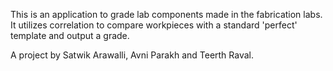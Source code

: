 This is an application to grade lab components made in the fabrication labs. It utilizes correlation to compare workpieces with a standard 'perfect' template and output a grade. 

A project by Satwik Arawalli, Avni Parakh and Teerth Raval. 
